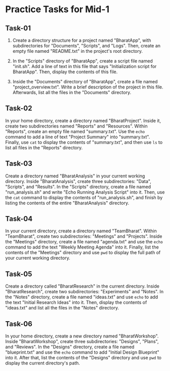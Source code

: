# Practice Tasks for Mid-1

## Task-01

1. Create a directory structure for a project named "BharatApp", with subdirectories for "Documents", "Scripts", and "Logs". Then, create an empty file named "README.txt" in the project's root directory.

2. In the "Scripts" directory of "BharatApp", create a script file named "init.sh". Add a line of text in this file that says "Initialization script for BharatApp". Then, display the contents of this file.

3. Inside the "Documents" directory of "BharatApp", create a file named "project_overview.txt". Write a brief description of the project in this file. Afterwards, list all the files in the "Documents" directory.

## Task-02
In your home directory, create a directory named "BharatProject". Inside it, create two subdirectories named "Reports" and "Resources". Within "Reports", create an empty file named "summary.txt". Use the `echo` command to add a line of text "Project Summary" into "summary.txt". Finally, use `cat` to display the contents of "summary.txt", and then use `ls` to list all files in the "Reports" directory.

## Task-03
Create a directory named "BharatAnalysis" in your current working directory. Inside "BharatAnalysis", create three subdirectories: "Data", "Scripts", and "Results". In the "Scripts" directory, create a file named "run_analysis.sh" and write "Echo Running Analysis Script" into it. Then, use the `cat` command to display the contents of "run_analysis.sh", and finish by listing the contents of the entire "BharatAnalysis" directory.

## Task-04
In your current directory, create a directory named "TeamBharat". Within "TeamBharat", create two subdirectories: "Meetings" and "Projects". Inside the "Meetings" directory, create a file named "agenda.txt" and use the `echo` command to add the text "Weekly Meeting Agenda" into it. Finally, list the contents of the "Meetings" directory and use `pwd` to display the full path of your current working directory.

## Task-05
Create a directory called "BharatResearch" in the current directory. Inside "BharatResearch", create two subdirectories: "Experiments" and "Notes". In the "Notes" directory, create a file named "ideas.txt" and use `echo` to add the text "Initial Research Ideas" into it. Then, display the contents of "ideas.txt" and list all the files in the "Notes" directory.

## Task-06
In your home directory, create a new directory named "BharatWorkshop". Inside "BharatWorkshop", create three subdirectories: "Designs", "Plans", and "Reviews". In the "Designs" directory, create a file named "blueprint.txt" and use the `echo` command to add "Initial Design Blueprint" into it. After that, list the contents of the "Designs" directory and use `pwd` to display the current directory's path.

